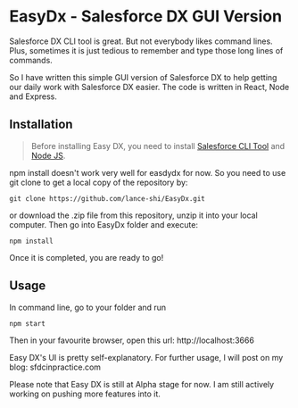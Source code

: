 # EasyDx - Salesforce DX GUI Version
Salesforce DX CLI tool is great. But not everybody likes command lines. Plus, sometimes it is just tedious to remember and type those long lines of commands. 

So I have written this simple GUI version of Salesforce DX to help getting our daily work with Salesforce DX easier. The code is written in React, Node and Express. 

## Installation

> Before installing Easy DX, you need to install [Salesforce CLI Tool](https://developer.salesforce.com/tools/sfdxcli) and [Node JS](https://nodejs.org/en/). 

npm install doesn't work very well for easdydx for now. So you need to use git clone to get a local copy of the repository by: 
```shell
git clone https://github.com/lance-shi/EasyDx.git
```
or download the .zip file from this repository, unzip it into your local computer. Then go into EasyDx folder and execute: 
```shell
npm install
``` 

Once it is completed, you are ready to go! 

## Usage

In command line, go to your folder and run 
```shell
npm start
```

Then in your favourite browser, open this url: http://localhost:3666

Easy DX's UI is pretty self-explanatory. For further usage, I will post on my blog: sfdcinpractice.com 

Please note that Easy DX is still at Alpha stage for now. I am still actively working on pushing more features into it. 


